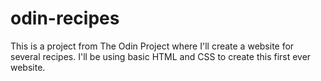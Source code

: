 # odin-recipes
This is a project from The Odin Project where I'll create a website for several recipes. I'll be using basic HTML and CSS to create this first ever website.